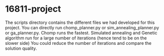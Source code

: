 # 16811-project
The scripts directory contains the different files we had developed for this project. You can directly run chomp_planner.py or sim_annealing_planner.py or ga_planner.py. 
Chomp runs the fastest. Simulated annealing and Genetic algorithm run for a large number of iterations (hence tend to be on the slower side)
You could reduce the number of iterations and compare the solution quality.
